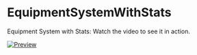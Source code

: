 # EquipmentSystemWithStats
Equipment System with Stats: Watch the video to see it in action.


[![Preview](https://img.youtube.com/vi/Z561MFIQ9kw/0.jpg)](https://www.youtube.com/watch?v=Z561MFIQ9kw)

